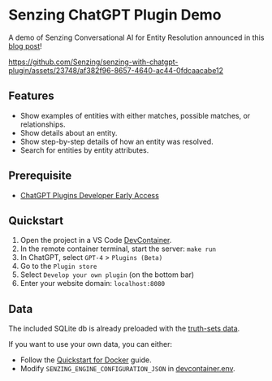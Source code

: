 # Senzing ChatGPT Plugin Demo

A demo of Senzing Conversational AI for Entity Resolution announced in this [blog post](https://senzing.com/first-conversational-ai-for-entity-resolution/)!

https://github.com/Senzing/senzing-with-chatgpt-plugin/assets/23748/af382f96-8657-4640-ac44-0fdcaacabe12

## Features

- Show examples of entities with either matches, possible matches, or relationships.
- Show details about an entity.
- Show step-by-step details of how an entity was resolved.
- Search for entities by entity attributes.

## Prerequisite

- [ChatGPT Plugins Developer Early Access](https://openai.com/waitlist/plugins)

## Quickstart

1. Open the project in a VS Code [DevContainer](https://code.visualstudio.com/docs/devcontainers/tutorial).
2. In the remote container terminal, start the server: `make run`
4. In ChatGPT, select `GPT-4` > `Plugins (Beta)`
5. Go to the `Plugin store`
6. Select `Develop your own plugin` (on the bottom bar)
7. Enter your website domain: `localhost:8080`

## Data

The included SQLite db is already preloaded with the [truth-sets data](https://github.com/Senzing/truth-sets).

If you want to use your own data, you can either:
- Follow the [Quickstart for Docker](https://senzing.zendesk.com/hc/en-us/articles/12938524464403-Quickstart-For-Docker) guide.
- Modify `SENZING_ENGINE_CONFIGURATION_JSON` in [devcontainer.env](https://github.com/kakugawa/senzing-entity-resolution-plugin/blob/main/.devcontainer/devcontainer.env).
